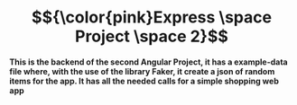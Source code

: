 # $${\color{pink}Express \space Project \space 2}$$

#### This is the backend of the second Angular Project, it has a example-data file where, with the use of the library Faker, it create a json of random items for the app. It has all the needed calls for a simple shopping web app
